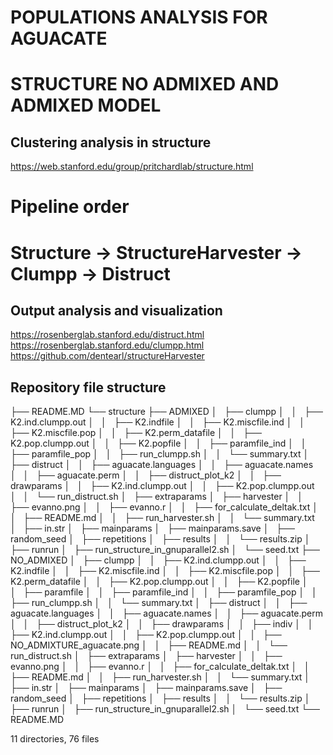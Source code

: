 # POPULATIONS ANALYSIS FOR AGUACATE
# STRUCTURE NO ADMIXED AND ADMIXED MODEL
## Clustering analysis in structure  
https://web.stanford.edu/group/pritchardlab/structure.html

# Pipeline order
# Structure -> StructureHarvester -> Clumpp -> Distruct 
 
## Output analysis and visualization 
https://rosenberglab.stanford.edu/distruct.html
https://rosenberglab.stanford.edu/clumpp.html
https://github.com/dentearl/structureHarvester

## Repository file structure
├── README.MD
└── structure
    ├── ADMIXED
    │   ├── clumpp
    │   │   ├── K2.ind.clumpp.out
    │   │   ├── K2.indfile
    │   │   ├── K2.miscfile.ind
    │   │   ├── K2.miscfile.pop
    │   │   ├── K2.perm_datafile
    │   │   ├── K2.pop.clumpp.out
    │   │   ├── K2.popfile
    │   │   ├── paramfile_ind
    │   │   ├── paramfile_pop
    │   │   ├── run_clumpp.sh
    │   │   └── summary.txt
    │   ├── distruct
    │   │   ├── aguacate.languages
    │   │   ├── aguacate.names
    │   │   ├── aguacate.perm
    │   │   ├── distruct_plot_k2
    │   │   ├── drawparams
    │   │   ├── K2.ind.clumpp.out
    │   │   ├── K2.pop.clumpp.out
    │   │   └── run_distruct.sh
    │   ├── extraparams
    │   ├── harvester
    │   │   ├── evanno.png
    │   │   ├── evanno.r
    │   │   ├── for_calculate_deltak.txt
    │   │   ├── README.md
    │   │   ├── run_harvester.sh
    │   │   └── summary.txt
    │   ├── in.str
    │   ├── mainparams
    │   ├── mainparams.save
    │   ├── random_seed
    │   ├── repetitions
    │   ├── results
    │   │   └── results.zip
    │   ├── runrun
    │   ├── run_structure_in_gnuparallel2.sh
    │   └── seed.txt
    ├── NO_ADMIXED
    │   ├── clumpp
    │   │   ├── K2.ind.clumpp.out
    │   │   ├── K2.indfile
    │   │   ├── K2.miscfile.ind
    │   │   ├── K2.miscfile.pop
    │   │   ├── K2.perm_datafile
    │   │   ├── K2.pop.clumpp.out
    │   │   ├── K2.popfile
    │   │   ├── paramfile
    │   │   ├── paramfile_ind
    │   │   ├── paramfile_pop
    │   │   ├── run_clumpp.sh
    │   │   └── summary.txt
    │   ├── distruct
    │   │   ├── aguacate.languages
    │   │   ├── aguacate.names
    │   │   ├── aguacate.perm
    │   │   ├── distruct_plot_k2
    │   │   ├── drawparams
    │   │   ├── indiv
    │   │   ├── K2.ind.clumpp.out
    │   │   ├── K2.pop.clumpp.out
    │   │   ├── NO_ADMIXTURE_aguacate.png
    │   │   ├── README.md
    │   │   └── run_distruct.sh
    │   ├── extraparams
    │   ├── harvester
    │   │   ├── evanno.png
    │   │   ├── evanno.r
    │   │   ├── for_calculate_deltak.txt
    │   │   ├── README.md
    │   │   ├── run_harvester.sh
    │   │   └── summary.txt
    │   ├── in.str
    │   ├── mainparams
    │   ├── mainparams.save
    │   ├── random_seed
    │   ├── repetitions
    │   ├── results
    │   │   └── results.zip
    │   ├── runrun
    │   ├── run_structure_in_gnuparallel2.sh
    │   └── seed.txt
    └── README.MD

11 directories, 76 files
